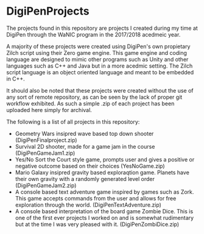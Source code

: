 # DigiPenProjects
The projects found in this repository are projects I created during my time at DigiPen through the WaNIC program in the 2017/2018 acedmeic year.

A majority of these projects were created using DigiPen's own propietary Zilch script using their Zero game engine. This game engine and coding language are designed to mimic other programs such as Unity and other languages such as C++ and Java but in a more acedmic setting. The Zilch script language is an object oriented language and meant to be embedded in C++.

It should also be noted that these projects were created without the use of any sort of remote repository, as can be seen by the lack of proper git workflow exhibited. As such a simple .zip of each project has been uploaded here simply for archival.

The following is a list of all projects in this repository:
- Geometry Wars insipred wave based top down shooter (DigiPenFinalproject.zip)
- Survival 2D shooter, made for a game jam in the course (DigiPenGameJam1.zip)
- Yes/No Sort the Court style game, prompts user and gives a positive or negative outcome based on their choices (YesNoGame.zip)
- Mario Galaxy insipred gravity based exploraqtion game. Planets have their own gravity with a randomly generated level order (DigiPenGameJam2.zip)
- A console based text adventure game inspired by games such as Zork. This game accepts commands from the user and allows for free exploration through the world. (DigiPenTextAdventure.zip)
- A console based interpretation of the board game Zombie Dice. This is one of the first ever projects I worked on and is somewhat rudimentary but at the time I was very pleased with it. (DigiPenZombiDice.zip)
